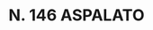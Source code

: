 ---
title: "N. 146 ASPALATO"
plant-name: "N. 146"
plant-number: "146"
plant-xml: "/assets/xml/plant146.xml"
plant-img1: "/assets/img/plant146_verso.jpg"
plant-img2: "/assets/img/plant146.jpg"
plant-title: "N. 146 ASPALATO"
plant-taxon-link: ""
plant-taxon-link: ""
layout: single-xml
---